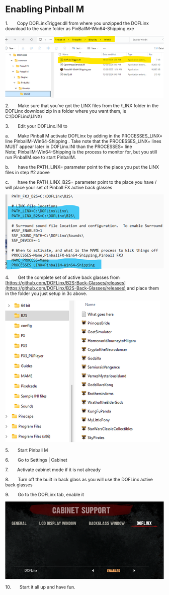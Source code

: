 # Enabling Pinball M


1.       Copy DOFLinxTrigger.dll from where you unzipped the DOFLinx download to the same folder as PinBallM-Win64-Shipping.exe

![](../img/media/PinballM_DLL_Location.png)

2.       Make sure that you’ve got the LINX files from the \\LINX folder in the DOFLinx download zip in a folder where you want them, ie C:\\DOFLinx\\LINX\\

3.       Edit your DOFLinx.INI to

a.       Make Pinball M activate DOFLinx by adding in the PROCESSES_LINX= line PinballM-Win64-Shipping . Take note that the PROCESSES_LINX= lines MUST appear later in DOFLinx.INI than the PROCESSES= line  
Note; PinballM-Win64-Shipping is the process to monitor for, but you still run PinballM.exe to start PinballM.
 
b.       have the PATH\_LINX= parameter point to the place you put the LINX files in step #2 above

c.       have the PATH\_LINX\_B2S= parameter point to the place you have / will place your set of Pinball FX active back glasses  
  
![](../img/media/PinballM_DOFLInxINI.png)
  

4.       Get the complete set of active back glasses from [https://github.com/DOFLinx/B2S-Back-Glasses/releases](https://github.com/DOFLinx/B2S-Back-Glasses/releases) and place them in the folder you just setup in 3c above.  
  
![](../img/media/PinballFX_03.png)
  

5.       Start Pinball M

6.       Go to Settings | Cabinet

7.       Activate cabinet mode if it is not already

8.       Turn off the built in back glass as you will use the DOFLinx active back glasses

9.       Go to the DOFLinx tab, enable it

![](../img/media/Pinball_M_DOFLinx_Enabled.png)

10.       Start it all up and have fun.

